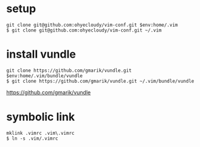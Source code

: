 # setup
    git clone git@github.com:ohyecloudy/vim-conf.git $env:home/.vim
    $ git clone git@github.com:ohyecloudy/vim-conf.git ~/.vim

# install vundle
    git clone https://github.com/gmarik/vundle.git $env:home/.vim/bundle/vundle
    $ git clone https://github.com/gmarik/vundle.git ~/.vim/bundle/vundle
https://github.com/gmarik/vundle

# symbolic link
    mklink .vimrc .vim\.vimrc
    $ ln -s .vim/.vimrc
